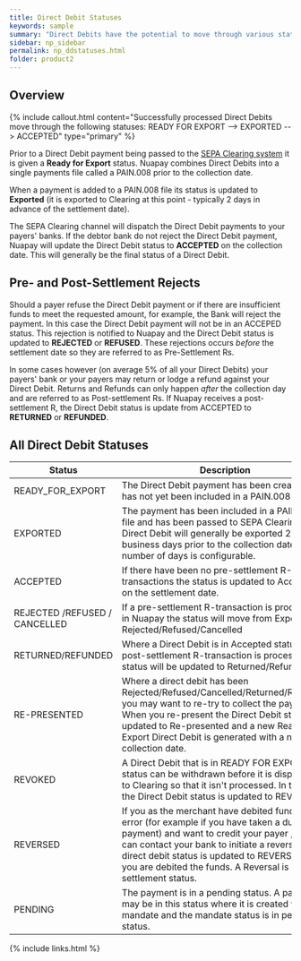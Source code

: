 ```yaml
---
title: Direct Debit Statuses
keywords: sample
summary: "Direct Debits have the potential to move through various statuses; these are described in this section. "
sidebar: np_sidebar
permalink: np_ddstatuses.html
folder: product2
---
```



## Overview

{% include callout.html content="Successfully processed Direct Debits move through the following statuses: READY FOR EXPORT --> EXPORTED --> ACCEPTED" type="primary" %} 

Prior to a Direct Debit payment being passed to the <a href="#" data-toggle="tooltip" data-original-title="{{site.data.glossary.clearing}}">SEPA Clearing system</a>  it is given a <b>Ready for Export</b> status. Nuapay combines Direct Debits into a single payments file called a PAIN.008 prior to the collection date. 

When a payment is added to a PAIN.008 file its status is updated to <b>Exported</b> (it is exported to Clearing at this point - typically 2 days in advance of the settlement date).

The SEPA Clearing channel will dispatch the Direct Debit payments to your payers' banks. If the debtor bank do not reject the Direct Debit payment, Nuapay will update the Direct Debit status to <b>ACCEPTED</b> on the collection date. This will generally be the final status of a Direct Debit.

## Pre- and Post-Settlement Rejects

Should a payer refuse the Direct Debit payment or if there are insufficient funds to meet the requested amount, for example, the Bank will reject the payment. In this case the Direct Debit payment will not be in an ACCEPED status. This rejection is notified to Nuapay and the Direct Debit status is updated to <b>REJECTED</b> or <b>REFUSED</b>. These rejections occurs <i>before</i> the settlement date so they are referred to as Pre-Settlement Rs.

In some cases however (on average 5% of all your Direct Debits) your payers' bank or your payers may return or lodge a refund against your Direct Debit. Returns and Refunds can only happen <i>after</i> the collection day and are referred to as Post-settlement Rs. If Nuapay receives a post-settlement R, the Direct Debit status is update from ACCEPTED to <b>RETURNED</b> or <b>REFUNDED</b>.


## All Direct Debit Statuses

| Status | Description |
|-------|--------|
|READY_FOR_EXPORT | The Direct Debit payment has been created but has not yet been included in a PAIN.008 |
| EXPORTED | The payment has been included in a PAIN.008 file and has been passed to SEPA Clearing. The Direct Debit will generally be exported 2 business days prior to the collection date. The number of days is configurable. |
| ACCEPTED	 | If there have been no pre-settlement R-transactions the status is updated to Accepted on the settlement date. |
| REJECTED /REFUSED / CANCELLED | If a pre-settlement R-transaction is processed in Nuapay the status will move from Exported to Rejected/Refused/Cancelled |
| RETURNED/REFUNDED | Where a Direct Debit is in Accepted status and a post-settlement R-transaction is processed its status will be updated to Returned/Refunded|
| RE-PRESENTED | Where a direct debit has been Rejected/Refused/Cancelled/Returned/Refunded you may want to re-try to collect the payment. When you re-present the Direct Debit status is updated to Re-presented and a new Ready-for-Export Direct Debit is generated with a new collection date.|
|REVOKED| A Direct Debit that is in READY FOR EXPORT status can be withdrawn before it is dispatched to Clearing so that it isn't processed. In this case the Direct Debit status is updated to REVOKED.|
|REVERSED | If you as the merchant have debited funds in error (for example if you have taken a duplicate payment) and want to credit your payer , you can contact your bank to initiate a reversal, The direct debit status is updated to REVERSED and you are debited the funds. A Reversal is a post-settlement status.|
|PENDING|The payment is in a pending status. A payment may be in this status where it is created with a mandate and the mandate status is in pending status. |


{% include links.html %}
